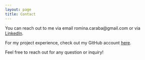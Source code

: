 ```yaml
---
layout: page
title: Contact
---
```


<p>
  You can reach out to me via email romina.caraba@gmail.com or via <a href = "https://www.linkedin.com/in/rominacarabathampi/">LinkedIn</a>.
</p>
<p>
  For my project experience, check out my GitHub account <a href= "https://github.com/rominacarabathampi">here</a>.
</p>
<p>
  Feel free to reach out for any question or inquiry! 
</p>

